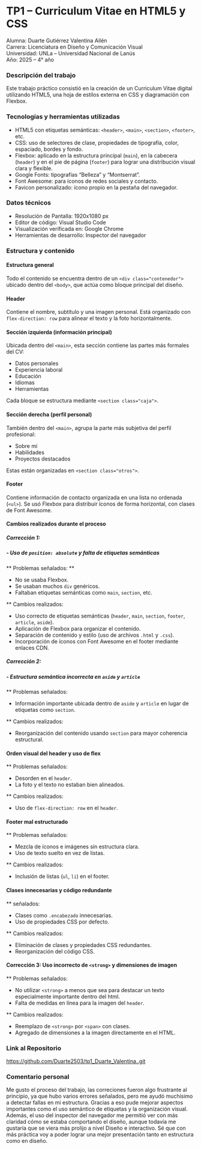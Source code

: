 # TP1 – Curriculum Vitae en HTML5 y CSS

Alumna: Duarte Gutiérrez Valentina Ailén  
Carrera: Licenciatura en Diseño y Comunicación Visual  
Universidad: UNLa – Universidad Nacional de Lanús  
Año: 2025 – 4° año




### Descripción del trabajo 

Este trabajo práctico consistió en la creación de un Curriculum Vitae digital utilizando HTML5, una hoja de estilos externa en CSS y diagramación con Flexbox. 



### Tecnologías y herramientas utilizadas 

- HTML5 con etiquetas semánticas: `<header>`, `<main>`, `<section>`, `<footer>`, etc.
- CSS: uso de selectores de clase, propiedades de tipografía, color, espaciado, bordes y fondo.
- Flexbox: aplicado en la estructura principal (`main`), en la cabecera (`header`) y en el pie de página (`footer`) para lograr una distribución visual clara y flexible.
- Google Fonts: tipografías “Belleza” y “Montserrat”.
- Font Awesome: para íconos de redes sociales y contacto.
- Favicon personalizado: ícono propio en la pestaña del navegador.



### Datos técnicos

- Resolución de Pantalla: 1920x1080 px
- Editor de código: Visual Studio Code
- Visualización verificada en: Google Chrome
- Herramientas de desarrollo: Inspector del navegador 



### Estructura y contenido 


#### Estructura general 

Todo el contenido se encuentra dentro de un `<div class="contenedor">` ubicado dentro del `<body>`, que actúa como bloque principal del diseño.



#### Header 

Contiene el nombre, subtítulo y una imagen personal. Está organizado con `flex-direction: row` para alinear el texto y la foto horizontalmente.



#### Sección izquierda (información principal)

Ubicada dentro del `<main>`, esta sección contiene las partes más formales del CV:

- Datos personales
- Experiencia laboral
- Educación
- Idiomas
- Herramientas

Cada bloque se estructura mediante `<section class="caja">`.



#### Sección derecha (perfil personal)

También dentro del `<main>`, agrupa la parte más subjetiva del perfil profesional:

- Sobre mí
- Habilidades
- Proyectos destacados

Estas están organizadas en `<section class="otros">`.



#### Footer

Contiene información de contacto organizada en una lista no ordenada (`<ul>`). Se usó Flexbox para distribuir íconos de forma horizontal, con clases de Font Awesome.





#### Cambios realizados durante el proceso

##### Corrección 1: 

##### - Uso de `position: absolute` y falta de etiquetas semánticas

** Problemas señalados: **

- No se usaba Flexbox.
- Se usaban muchos `div` genéricos.
- Faltaban etiquetas semánticas como `main`, `section`, etc.

** Cambios realizados:

- Uso correcto de etiquetas semánticas (`header`, `main`, `section`, `footer`, `article`, `aside`).
- Aplicación de Flexbox para organizar el contenido.
- Separación de contenido y estilo (uso de archivos `.html` y `.css`).
- Incorporación de íconos con Font Awesome en el footer mediante enlaces CDN.

##### Corrección 2: 

##### - Estructura semántica incorrecta en `aside` y `article`

** Problemas señalados:

 - Información importante ubicada dentro de `aside` y `article` en lugar de etiquetas como `section`.

** Cambios realizados:

- Reorganización del contenido usando `section` para mayor coherencia estructural.

#### Orden visual del header y uso de flex

** Problemas señalados:

- Desorden en el `header`.
- La foto y el texto no estaban bien alineados.

** Cambios realizados:

- Uso de `flex-direction: row` en el `header`.

#### Footer mal estructurado

** Problemas señalados:

- Mezcla de íconos e imágenes sin estructura clara.
- Uso de texto suelto en vez de listas.

** Cambios realizados:

- Inclusión de listas (`ul`, `li`) en el footer.

#### Clases innecesarias y código redundante

** señalados:

- Clases como `.encabezado` innecesarias.
- Uso de propiedades CSS por defecto.

** Cambios realizados:

- Eliminación de clases y propiedades CSS redundantes.
- Reorganización del código CSS.

#### Corrección 3: Uso incorrecto de `<strong>` y dimensiones de imagen

** Problemas señalados:

- No utilizar `<strong>` a menos que sea para destacar un texto especialmente importante dentro del html.  
- Falta de medidas en línea para la imagen del `header`.

** Cambios realizados:

- Reemplazo de `<strong>` por `<span>` con clases.
- Agregado de dimensiones a la imagen directamente en el HTML.






###  Link al Repositorio 

https://github.com/Duarte2503/tp1_Duarte_Valentina..git





### Comentario personal


Me gusto el proceso del trabajo, las correciones fueron algo frustrante al principio, ya que hubo varios errores señalados, pero me ayudó muchísimo a detectar fallas en mi estructura. Gracias a eso pude mejorar aspectos importantes como el uso semántico de etiquetas y la organización visual. Además, el uso del inspector del navegador me permitió ver con más claridad cómo se estaba comportando el diseño, aunque todavía me gustaría que se viera más prolijo a nivel Diseño e interactivo. Sé que con más práctica voy a poder lograr una mejor presentación tanto en estructura como en diseño.

